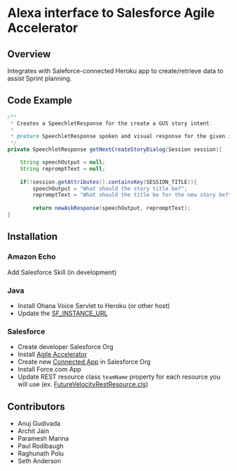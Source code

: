 # Alexa interface to Salesforce Agile Accelerator 

## Overview

Integrates with Saleforce-connected Heroku app to create/retrieve data to assist Sprint planning.

## Code Example

```java
/**
 * Creates a SpeechletResponse for the create a GUS story intent.
 *
 * @return SpeechletResponse spoken and visual response for the given intent
 */
private SpeechletResponse getNextCreateStoryDialog(Session session){

    String speechOutput = null;
    String repromptText = null;
    
    if(!session.getAttributes().containsKey(SESSION_TITLE)){
    	speechOutput = "What should the story title be?";
    	repromptText = "What should the title be for the new story be?";
    	
    	return newAskResponse(speechOutput, repromptText); 
}
```

## Installation

### Amazon Echo
Add Salesforce Skill (in development)

### Java 
* Install Ohana Voice Servlet to Heroku (or other host)
* Update the [SF_INSTANCE_URL](java/ohanavoice/src/main/java/ohanavoice/OhanaVoiceSpeechlet.java#L51)


### Salesforce
* Create developer Salesforce Org
* Install [Agile Accelerator](https://appexchange.salesforce.com/listingDetail?listingId=a0N30000000ps3jEAA)
* Create new [Connected App](https://help.salesforce.com/articleView?id=connected_app_create.htm&type=0) in Salesforce Org
* Install Force.com App
* Update REST resource class `teamName` property for each resource you will use (ex. [FutureVelocityRestResource.cls](https://github.com/forcedotcom/OhanaVoice/blob/master/ohanavoice/src/classes/FutureVelocityRestResource.cls#L14))

## Contributors
* Anuj Gudivada
* Archit Jain
* Paramesh Marina
* Paul Rodibaugh
* Raghunath Polu
* Seth Anderson
